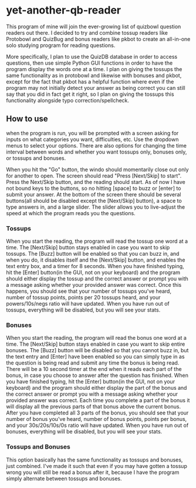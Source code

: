 # yet-another-qb-reader
This program of mine will join the ever-growing list of quizbowl question readers out there. I decided to try and combine tossup readers like Protobowl and QuizBug and bonus readers like pkbot to create an all-in-one solo studying program for reading questions. 

More specifically, I plan to use the QuizDB database in order to access questions, then use simple Python GUI functions in order to have the program display the words one at a time. I plan on giving the tossups the same functionality as in protobowl and likewise with bonuses and pkbot, except for the fact that pkbot has a helpful function where even if the program may not initially detect your answer as being correct you can still say that you did in fact get it right, so I plan on giving the tossups this functionality alongside typo correction/spellcheck. 
## How to use
when the program is run, you will be prompted with a screen asking for inputs on what categories you want, difficulties, etc. Use the dropdown menus to select your options. There are also options for changing the time interval between words and whether you want tossups only, bonuses only, or tossups and bonuses. 

When you hit the "Go" button, the windo should momentarily close out only for another to open. The screen should read "Press [Next/Skip] to start". Press the Next/Skip button, and the reading should start. As of now I have not bound keys to the buttons, so no hitting [space] to buzz or [enter] to submit your answer. At the bottom of the screen there should be several buttons(all should be disabled except the [Next/Skip] button), a space to type answers in, and a large slider. The slider allows you to live-adjust the speed at which the program reads you the questions. 

### Tossups
When you start the reading, the program will read the tossup one word at a time. The [Next/Skip] button stays enabled in case you want to skip tossups. The [Buzz] button will be enabled so that you can buzz in, and when you do, it disables itself and the [Next/Skip] button, and enables the text entry box, and a timer for 8 seconds. When you have finished typing, hit the [Enter] button(in the GUI, not on your keyboard) and the program should either display the tossup and the correct answer or prompt you with a message asking whether your provided answer was correct. Once this happens, you should see that your number of tossups you've heard, number of tossup points, points per 20 tossups heard, and your powers/10s/negs ratio will have updated. When you have run out of tossups, everything will be disabled, but you will see your stats. 
### Bonuses
When you start the reading, the program will read the bonus one word at a time. The [Next/Skip] button stays enabled in case you want to skip entire bonuses. The [Buzz] button will be disabled so that you cannot buzz in, but the text entry and [Enter] have been enabled so you can simply type in as the question is being read and submit any time the bonus is being read. There will be a 10 second timer at the end when it reads each part of the bonus, in case you choose to answer after the question has finished. When you have finished typing, hit the [Enter] button(in the GUI, not on your keyboard) and the program should either display the part of the bonus and the correct answer or prompt you with a message asking whether your provided answer was correct. Each time you complete a part of the bonus it will display all the previous parts of that bonus above the current bonus. After you have completed all 3 parts of the bonus, you should see that your number of bonus you've heard, number of bonus points, points per bonus, and your 30s/20s/10s/0s ratio will have updated. When you have run out of bonuses, everything will be disabled, but you will see your stats. 
### Tossups and Bonuses
This option basically has the same functionality as tossups and bonuses, just combined. I've made it such that even if you may have gotten a tossup wrong you will still be read a bonus after it, because I have the program simply alternate between tossups and bonuses. 
